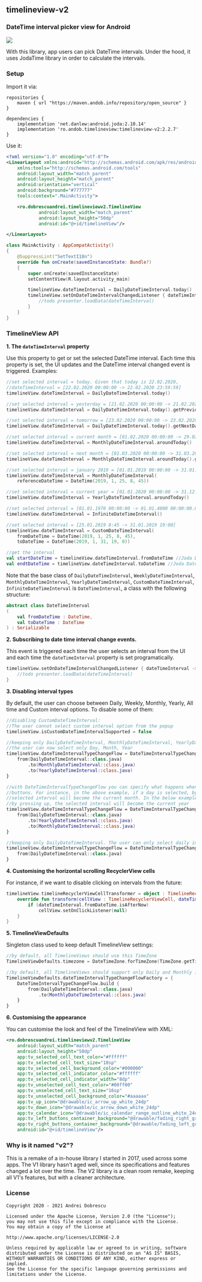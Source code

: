 ## timelineview-v2

### DateTime interval picker view for Android

<img src="https://raw.githubusercontent.com/andob/timelineview-v2/master/DEMO.gif"/>

With this library, app users can pick DateTime intervals. Under the hood, it uses JodaTime library in order to calculate the intervals.

### Setup

Import it via:

```
repositories {
    maven { url "https://maven.andob.info/repository/open_source" }
}
```

```
dependencies {
    implementation 'net.danlew:android.joda:2.10.14'
    implementation 'ro.andob.timelineview:timelineview-v2:2.2.7'
}
```

Use it:

```xml
<?xml version="1.0" encoding="utf-8"?>
<LinearLayout xmlns:android="http://schemas.android.com/apk/res/android"
    xmlns:tools="http://schemas.android.com/tools"
    android:layout_width="match_parent"
    android:layout_height="match_parent"
    android:orientation="vertical"
    android:background="#777777"
    tools:context=".MainActivity">

    <ro.dobrescuandrei.timelineviewv2.TimelineView
            android:layout_width="match_parent"
            android:layout_height="50dp"
            android:id="@+id/timelineView"/>

</LinearLayout>
```

```kotlin
class MainActivity : AppCompatActivity()
{
    @SuppressLint("SetTextI18n")
    override fun onCreate(savedInstanceState: Bundle?)
    {
        super.onCreate(savedInstanceState)
        setContentView(R.layout.activity_main)

        timelineView.dateTimeInterval = DailyDateTimeInterval.today()
        timelineView.setOnDateTimeIntervalChangedListener { dateTimeInterval ->
            //todo presenter.loadData(dateTimeInterval)
        }
    }
}
```

### TimelineView API

**1. The ``dateTimeInterval`` property**

Use this property to get or set the selected DateTime interval. Each time this property is set, the UI updates and the DateTime interval changed event is triggered. Examples:

```kotlin
//set selected interval = today. Given that today is 22.02.2020,
//dateTimeInterval = [22.02.2020 00:00:00 -> 22.02.2020 23:59:59]
timelineView.dateTimeInterval = DailyDateTimeInterval.today()

//set selected interval = yesterday = [21.02.2020 00:00:00 -> 21.02.2020 23:59:59]
timelineView.dateTimeInterval = DailyDateTimeInterval.today().getPreviousDateTimeInterval()

//set selected interval = tomorrow = [23.02.2020 00:00:00 -> 23.02.2020 23:59:59]
timelineView.dateTimeInterval = DailyDateTimeInterval.today().getNextDateTimeInterval()

//set selected interval = current month = [01.02.2020 00:00:00 -> 29.02.2020 23:59:59]
timelineView.dateTimeInterval = MonthlyDateTimeInterval.aroundToday()

//set selected interval = next month = [01.03.2020 00:00:00 -> 31.03.2020 23:59:59]
timelineView.dateTimeInterval = MonthlyDateTimeInterval.aroundToday().getNextDateTimeInterval()

//set selected interval = january 2019 = [01.01.2019 00:00:00 -> 31.01.2019 23:59:59]
timelineView.dateTimeInterval = MonthlyDateTimeInterval(
    referenceDateTime = DateTime(2019, 1, 25, 8, 45))

//set selected interval = current year = [01.01.2020 00:00:00 -> 31.12.2020 23:59:59]
timelineView.dateTimeInterval = YearlyDateTimeInterval.aroundToday()

//set selected interval = [01.01.1970 00:00:00 -> 01.01.4000 00:00:00.000]
timelineView.dateTimeInterval = InfiniteDateTimeInterval()

//set selected interval = [25.01.2019 8:45 -> 31.01.2019 19:00]
timelineView.dateTimeInterval = CustomDateTimeInterval(
    fromDateTime = DateTime(2019, 1, 25, 8, 45),
    toDateTime = DateTime(2019, 1, 31, 19, 0))

//get the interval
val startDateTime = timelineView.dateTimeInterval.fromDateTime //Joda DateTime
val endtDateTime = timelineView.dateTimeInterval.toDateTime //Joda DateTime
```

Note that the base class of ``DailyDateTimeInterval``, ``WeeklyDateTimeInterval``, ``MonthlyDateTimeInterval``, ``YearlyDateTimeInterval``, ``CustomDateTimeInterval``, ``InfiniteDateTimeInterval`` is ``DateTimeInterval``, a class with the following structure:

```kotlin
abstract class DateTimeInterval
(
    val fromDateTime : DateTime,
    val toDateTime : DateTime
) : Serializable
```

**2. Subscribing to date time interval change events.**

This event is triggered each time the user selects an interval from the UI and each time the ``dateTimeInterval`` property is set programatically.

```kotlin
timelineView.setOnDateTimeIntervalChangedListener { dateTimeInterval ->
    //todo presenter.loadData(dateTimeInterval)
}
```

**3. Disabling interval types**

By default, the user can choose between Daily, Weekly, Monthly, Yearly, All time and Custom interval options. To disable some of them:

```kotlin
//disabling CustomDateTimeInterval:
//The user cannot select custom interval option from the popup
timelineView.isCustomDateTimeIntervalSupported = false

//keeping only DailyDateTimeInterval, MonthlyDateTimeInterval, YearlyDateTimeInterval
//the user can now select only Day, Month, Year
timelineView.dateTimeIntervalTypeChangeFlow = DateTimeIntervalTypeChangeFlow.build {
    from(DailyDateTimeInterval::class.java)
        .to(MonthlyDateTimeInterval::class.java)
        .to(YearlyDateTimeInterval::class.java)
}

//with DateTimeIntervalTypeChangeFlow you can specify what happens when the user press down/up
//buttons. For instance, in the above example, if a day is selected, by pressing up, the
//selected interval will become the current month. In the below example, if a day is selected,
//by pressing up, the selected interval will become the current year
timelineView.dateTimeIntervalTypeChangeFlow = DateTimeIntervalTypeChangeFlow.build {
    from(DailyDateTimeInterval::class.java)
        .to(YearlyDateTimeInterval::class.java)
        .to(MonthlyDateTimeInterval::class.java)
}

//keeping only DailyDateTimeInterval. The user can only select daily intervals:
timelineView.dateTimeIntervalTypeChangeFlow = DateTimeIntervalTypeChangeFlow.build {
    from(DailyDateTimeInterval::class.java)
}
```

**4. Customising the horizontal scrolling RecyclerView cells**

For instance, if we want to disable clicking on intervals from the future:

```kotlin
timelineView.timelineRecyclerViewCellTransformer = object : TimelineRecyclerViewCell.Transformer {
    override fun transform(cellView : TimelineRecyclerViewCell, dateTimeInterval : DateTimeInterval) {
        if (dateTimeInterval.fromDateTime.isAfterNow)
            cellView.setOnClickListener(null)
    }
}
```

**5. TimelineViewDefaults**

Singleton class used to keep default TimelineView settings:

```kotlin
//by default, all TimelineViews should use this TimeZone
TimelineViewDefaults.timezone = DateTimeZone.forTimeZone(TimeZone.getTimeZone("Europe/Bucharest"))

//by default, all TimelineViews should support only Daily and Monthly intervals
TimelineViewDefaults.dateTimeIntervalTypeChangeFlowFactory = {
    DateTimeIntervalTypeChangeFlow.build {
        from(DailyDateTimeInterval::class.java)
            .to(MonthlyDateTimeInterval::class.java)
    }
}
```

**6. Customising the appearance**

You can customise the look and feel of the TimelineView with XML:

```xml
<ro.dobrescuandrei.timelineviewv2.TimelineView
    android:layout_width="match_parent"
    android:layout_height="50dp"
    app:tv_selected_cell_text_color="#ffffff"
    app:tv_selected_cell_text_size="18sp"
    app:tv_selected_cell_background_color="#000000"
    app:tv_selected_cell_indicator_color="#ffffff"
    app:tv_selected_cell_indicator_width="8dp"
    app:tv_unselected_cell_text_color="#00ff00"
    app:tv_unselected_cell_text_size="16sp"
    app:tv_unselected_cell_background_color="#aaaaaa"
    app:tv_up_icon="@drawable/ic_arrow_up_white_24dp"
    app:tv_down_icon="@drawable/ic_arrow_down_white_24dp"
    app:tv_calendar_icon="@drawable/ic_calendar_range_outline_white_24dp"
    app:tv_left_buttons_container_background="@drawable/fading_right_gradient_background"
    app:tv_right_buttons_container_background="@drawable/fading_left_gradient_background"
    android:id="@+id/timelineView"/>
```

### Why is it named "v2"?

This is a remake of a in-house library I started in 2017, used across some apps. The V1 library hasn't aged well, since its specifications and features changed a lot over the time. The V2 library is a clean room remake, keeping all V1's features, but with a cleaner architecture.

### License

```
Copyright 2020 - 2021 Andrei Dobrescu

Licensed under the Apache License, Version 2.0 (the "License");
you may not use this file except in compliance with the License.
You may obtain a copy of the License at

http://www.apache.org/licenses/LICENSE-2.0

Unless required by applicable law or agreed to in writing, software
distributed under the License is distributed on an "AS IS" BASIS,
WITHOUT WARRANTIES OR CONDITIONS OF ANY KIND, either express or implied.
See the License for the specific language governing permissions and
limitations under the License.
```

